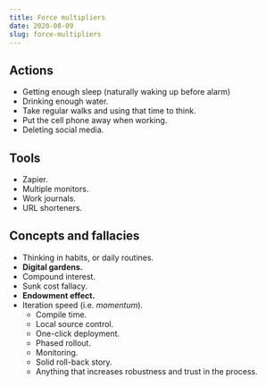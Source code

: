 ```yaml
---
title: Force multipliers
date: 2020-08-09
slug: force-multipliers
---
```


## Actions
* Getting enough sleep (naturally waking up before alarm)
* Drinking enough water.
* Take regular walks and using that time to think.
* Put the cell phone away when working.
* Deleting social media.

## Tools
* Zapier.
* Multiple monitors.
* Work journals.
* URL shorteners.

## Concepts and fallacies
* Thinking in habits, or daily routines.
* **Digital gardens.**
* Compound interest.
* Sunk cost fallacy.
* **Endowment effect.**
* Iteration speed (i.e. _momentum_).
    * Compile time.
    * Local source control.
    * One-click deployment.
    * Phased rollout.
    * Monitoring.
    * Solid roll-back story.
    * Anything that increases robustness and trust in the process.
